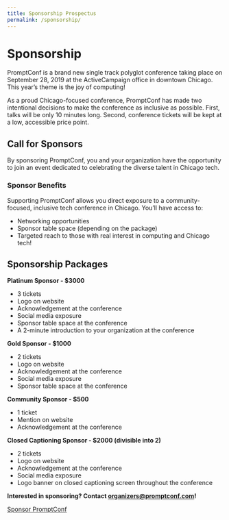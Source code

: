 ```yaml
---
title: Sponsorship Prospectus
permalink: /sponsorship/
---
```


# Sponsorship

PromptConf is a brand new single track polyglot conference taking place on September 28, 2019 at the ActiveCampaign office in downtown Chicago. This year’s theme is the joy of computing! 

As a proud Chicago-focused conference, PromptConf has made two intentional decisions to make the conference as inclusive as possible. First, talks will be only 10 minutes long. Second, conference tickets will be kept at a low, accessible price point. 

## Call for Sponsors

By sponsoring PromptConf, you and your organization have the opportunity to join an event dedicated to celebrating the diverse talent in Chicago tech. 

### Sponsor Benefits

Supporting PromptConf allows you direct exposure to a community-focused, inclusive tech conference in Chicago. You’ll have access to:
- Networking opportunities
- Sponsor table space (depending on the package)
- Targeted reach to those with real interest in computing and Chicago tech!

## Sponsorship Packages

**Platinum Sponsor - $3000**
- 3 tickets
- Logo on website
- Acknowledgement at the conference
- Social media exposure
- Sponsor table space at the conference
- A 2-minute introduction to your organization at the conference

**Gold Sponsor - $1000**
- 2 tickets
- Logo on website
- Acknowledgement at the conference
- Social media exposure
- Sponsor table space at the conference
 
**Community  Sponsor - $500**
- 1 ticket
- Mention on website
- Acknowledgement at the conference
 
**Closed Captioning Sponsor - $2000 (divisible into 2)**
- 2 tickets
- Logo on website
- Acknowledgement at the conference
- Social media exposure
- Logo banner on closed captioning screen throughout the conference

**Interested in sponsoring? Contact [organizers@promptconf.com](mailto:organizers@promptconf.com?subject=PromptConf%20Sponsorship)!**

<a class='button gtm-cta' href='mailto:organizers@promptconf.com?subject=PromptConf%20Sponsorship' subject='PromptConf Sponsorship'>Sponsor PromptConf</a>
